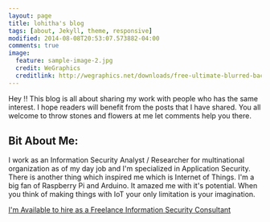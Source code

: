 ```yaml
---
layout: page
title: lohitha's blog
tags: [about, Jekyll, theme, responsive]
modified: 2014-08-08T20:53:07.573882-04:00
comments: true
image:
  feature: sample-image-2.jpg
  credit: WeGraphics
  creditlink: http://wegraphics.net/downloads/free-ultimate-blurred-background-pack/
---
```


Hey !! This blog is all about sharing my work with people who has the same interest. I hope readers will benefit from the posts that I have shared. You all  welcome to throw stones and flowers at me let comments help you there.  

## Bit About Me:

I work as an Information Security Analyst / Researcher for multinational organization as of my day job and I'm specialized in Application Security. There is another thing which inspired me which is Internet of Things. I'm a big fan of Raspberry Pi and Arduino. It amazed me with it's potential. When you think of making things with IoT your only limitation is your imagination.


<a markdown="0" href="#" class="btn">I'm Available to hire as a Freelance Information Security Consultant</a>
